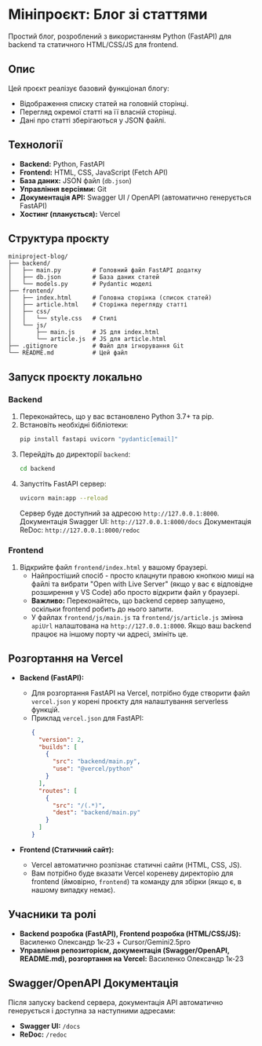 # Мініпроєкт: Блог зі статтями

Простий блог, розроблений з використанням Python (FastAPI) для backend та статичного HTML/CSS/JS для frontend.

## Опис

Цей проєкт реалізує базовий функціонал блогу:
* Відображення списку статей на головній сторінці.
* Перегляд окремої статті на її власній сторінці.
* Дані про статті зберігаються у JSON файлі.

## Технології

* **Backend:** Python, FastAPI
* **Frontend:** HTML, CSS, JavaScript (Fetch API)
* **База даних:** JSON файл (`db.json`)
* **Управління версіями:** Git
* **Документація API:** Swagger UI / OpenAPI (автоматично генерується FastAPI)
* **Хостинг (планується):** Vercel

## Структура проєкту

```
miniproject-blog/
├── backend/
│   ├── main.py         # Головний файл FastAPI додатку
│   ├── db.json         # База даних статей
│   └── models.py       # Pydantic моделі
├── frontend/
│   ├── index.html      # Головна сторінка (список статей)
│   ├── article.html    # Сторінка перегляду статті
│   ├── css/
│   │   └── style.css   # Стилі
│   └── js/
│       ├── main.js     # JS для index.html
│       └── article.js  # JS для article.html
├── .gitignore          # Файл для ігнорування Git
└── README.md           # Цей файл
```

## Запуск проєкту локально

### Backend

1.  Переконайтесь, що у вас встановлено Python 3.7+ та pip.
2.  Встановіть необхідні бібліотеки:
    ```bash
    pip install fastapi uvicorn "pydantic[email]"
    ```
3.  Перейдіть до директорії `backend`:
    ```bash
    cd backend
    ```
4.  Запустіть FastAPI сервер:
    ```bash
    uvicorn main:app --reload
    ```
    Сервер буде доступний за адресою `http://127.0.0.1:8000`.
    Документація Swagger UI: `http://127.0.0.1:8000/docs`
    Документація ReDoc: `http://127.0.0.1:8000/redoc`

### Frontend

1.  Відкрийте файл `frontend/index.html` у вашому браузері.
    * Найпростіший спосіб - просто клацнути правою кнопкою миші на файлі та вибрати "Open with Live Server" (якщо у вас є відповідне розширення у VS Code) або просто відкрити файл у браузері.
    * **Важливо:** Переконайтесь, що backend сервер запущено, оскільки frontend робить до нього запити.
    * У файлах `frontend/js/main.js` та `frontend/js/article.js` змінна `apiUrl` налаштована на `http://127.0.0.1:8000`. Якщо ваш backend працює на іншому порту чи адресі, змініть це.

## Розгортання на Vercel

* **Backend (FastAPI):**
    * Для розгортання FastAPI на Vercel, потрібно буде створити файл `vercel.json` у корені проєкту для налаштування serverless функцій.
    * Приклад `vercel.json` для FastAPI:
        ```json
        {
          "version": 2,
          "builds": [
            {
              "src": "backend/main.py",
              "use": "@vercel/python"
            }
          ],
          "routes": [
            {
              "src": "/(.*)",
              "dest": "backend/main.py"
            }
          ]
        }
        ```

* **Frontend (Статичний сайт):**
    * Vercel автоматично розпізнає статичні сайти (HTML, CSS, JS).
    * Вам потрібно буде вказати Vercel кореневу директорію для frontend (ймовірно, `frontend`) та команду для збірки (якщо є, в нашому випадку немає).

## Учасники та ролі

* **Backend розробка (FastAPI), Frontend розробка (HTML/CSS/JS):** Василенко Олександр 1к-23 + Cursor/Gemini2.5pro
* **Управління репозиторієм, документація (Swagger/OpenAPI, README.md), розгортання на Vercel:** Василенко Олександр 1к-23

## Swagger/OpenAPI Документація

Після запуску backend сервера, документація API автоматично генерується і доступна за наступними адресами:
* **Swagger UI:** `/docs`
* **ReDoc:** `/redoc`
